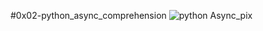 #0x02-python_async_comprehension
![python Async_pix](https://www.google.com/url?sa=i&url=https%3A%2F%2Fwww.udemy.com%2Fcourse%2Fasynchronous-python-with-asyncio%2F&psig=AOvVaw1G4WZXnpsEPSVDCf2QEsFh&ust=1691572653283000&source=images&cd=vfe&opi=89978449&ved=0CBEQjRxqFwoTCPjJh6vdzIADFQAAAAAdAAAAABAE)

